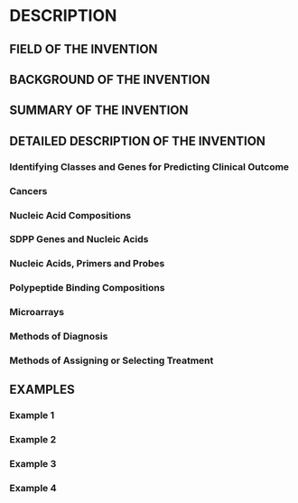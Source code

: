 # DESCRIPTION

## FIELD OF THE INVENTION

## BACKGROUND OF THE INVENTION

## SUMMARY OF THE INVENTION

## DETAILED DESCRIPTION OF THE INVENTION

### Identifying Classes and Genes for Predicting Clinical Outcome

### Cancers

### Nucleic Acid Compositions

### SDPP Genes and Nucleic Acids

### Nucleic Acids, Primers and Probes

### Polypeptide Binding Compositions

### Microarrays

### Methods of Diagnosis

### Methods of Assigning or Selecting Treatment

## EXAMPLES

### Example 1

### Example 2

### Example 3

### Example 4

